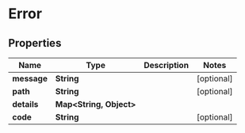 
# Error

## Properties
Name | Type | Description | Notes
------------ | ------------- | ------------- | -------------
**message** | **String** |  |  [optional]
**path** | **String** |  |  [optional]
**details** | **Map&lt;String, Object&gt;** |  | 
**code** | **String** |  |  [optional]




